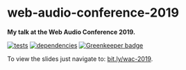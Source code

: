 # web-audio-conference-2019

**My talk at the Web Audio Conference 2019.**

[![tests](https://img.shields.io/travis/chrisguttandin/web-audio-conference-2019/master.svg?style=flat-square)](https://travis-ci.org/chrisguttandin/web-audio-conference-2019)
[![dependencies](https://img.shields.io/david/chrisguttandin/web-audio-conference-2019.svg?style=flat-square)](https://www.npmjs.com/package/web-audio-conference-2019) [![Greenkeeper badge](https://badges.greenkeeper.io/chrisguttandin/web-audio-conference-2019.svg)](https://greenkeeper.io/)

To view the slides just navigate to: [bit.ly/wac-2019](https://bit.ly/wac-2019).
